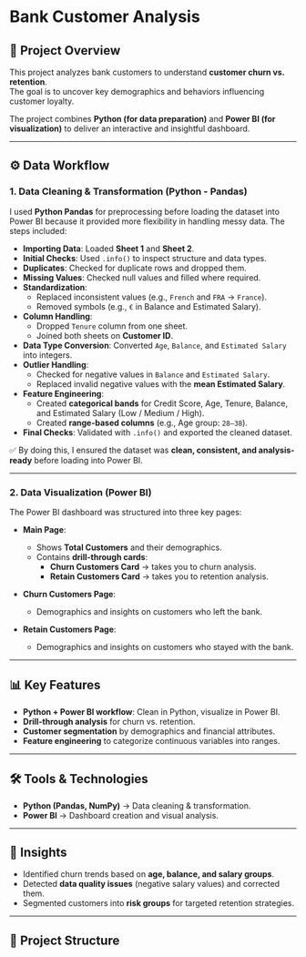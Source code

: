 # Bank Customer Analysis 

## 📌 Project Overview  
This project analyzes bank customers to understand **customer churn vs. retention**.  
The goal is to uncover key demographics and behaviors influencing customer loyalty.  

The project combines **Python (for data preparation)** and **Power BI (for visualization)** to deliver an interactive and insightful dashboard.  

---

## ⚙️ Data Workflow  

### **1. Data Cleaning & Transformation (Python - Pandas)**  
I used **Python Pandas** for preprocessing before loading the dataset into Power BI because it provided more flexibility in handling messy data. The steps included:  

- **Importing Data**: Loaded **Sheet 1** and **Sheet 2**.  
- **Initial Checks**: Used `.info()` to inspect structure and data types.  
- **Duplicates**: Checked for duplicate rows and dropped them.  
- **Missing Values**: Checked null values and filled where required.  
- **Standardization**:  
  - Replaced inconsistent values (e.g., `French` and `FRA` → `France`).  
  - Removed symbols (e.g., `€` in Balance and Estimated Salary).  
- **Column Handling**:  
  - Dropped `Tenure` column from one sheet.  
  - Joined both sheets on **Customer ID**.  
- **Data Type Conversion**: Converted `Age`, `Balance`, and `Estimated Salary` into integers.  
- **Outlier Handling**:  
  - Checked for negative values in `Balance` and `Estimated Salary`.  
  - Replaced invalid negative values with the **mean Estimated Salary**.  
- **Feature Engineering**:  
  - Created **categorical bands** for Credit Score, Age, Tenure, Balance, and Estimated Salary (Low / Medium / High).  
  - Created **range-based columns** (e.g., Age group: `28–38`).  
- **Final Checks**: Validated with `.info()` and exported the cleaned dataset.  

✅ By doing this, I ensured the dataset was **clean, consistent, and analysis-ready** before loading into Power BI.  

---

### **2. Data Visualization (Power BI)**  
The Power BI dashboard was structured into three key pages:  

- **Main Page**:  
  - Shows **Total Customers** and their demographics.  
  - Contains **drill-through cards**:  
    - **Churn Customers Card** → takes you to churn analysis.  
    - **Retain Customers Card** → takes you to retention analysis.  

- **Churn Customers Page**:  
  - Demographics and insights on customers who left the bank.  

- **Retain Customers Page**:  
  - Demographics and insights on customers who stayed with the bank.  

---

## 📊 Key Features  
- **Python + Power BI workflow**: Clean in Python, visualize in Power BI.  
- **Drill-through analysis** for churn vs. retention.  
- **Customer segmentation** by demographics and financial attributes.  
- **Feature engineering** to categorize continuous variables into ranges.  

---

## 🛠️ Tools & Technologies  
- **Python (Pandas, NumPy)** → Data cleaning & transformation.  
- **Power BI** → Dashboard creation and visual analysis.  

---

## 🚀 Insights  
- Identified churn trends based on **age, balance, and salary groups**.  
- Detected **data quality issues** (negative salary values) and corrected them.  
- Segmented customers into **risk groups** for targeted retention strategies.  

---

## 📂 Project Structure  
